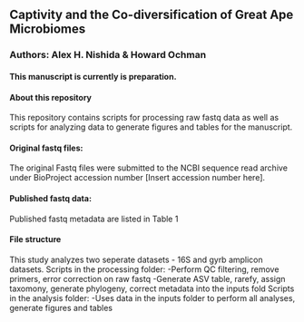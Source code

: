 ## Captivity and the Co-diversification of Great Ape Microbiomes
### Authors: Alex H. Nishida & Howard Ochman


#### This manuscript is currently is preparation. 

#### About this repository
This repository contains scripts for processing raw fastq data as well as scripts for analyzing data to generate figures and tables for the manuscript.

#### Original fastq files:
The original Fastq files were submitted to the NCBI sequence read archive under BioProject accession number [Insert accession number here].

#### Published fastq data: 
Published fastq metadata are listed in Table 1

#### File structure
This study analyzes two seperate datasets - 16S and gyrb amplicon datasets. 
Scripts in the processing folder:
-Perform QC filtering, remove primers, error correction on raw fastq
-Generate ASV table, rarefy, assign taxomony, generate phylogeny, correct metadata into the inputs fold
Scripts in the analysis folder:
-Uses data in the inputs folder to perform all analyses, generate figures and tables

